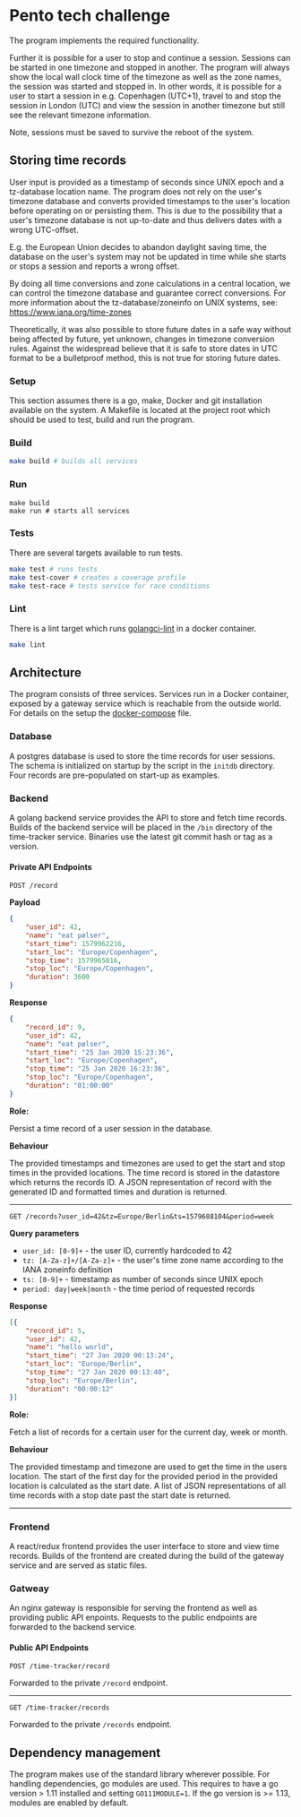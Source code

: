 # Pento tech challenge
The program implements the required functionality.

Further it is possible for a user to stop and continue a session.
Sessions can be started in one timezone and stopped in another.
The program will always show the local wall clock time of the timezone as well as the zone names, the session was started and stopped in.
In other words, it is possible for a user to start a session in e.g. Copenhagen (UTC+1), travel to and stop the session in London (UTC) and view the session in another timezone but still see the relevant timezone information.

Note, sessions must be saved to survive the reboot of the system.

## Storing time records
User input is provided as a timestamp of seconds since UNIX epoch and a tz-database location name.
The program does not rely on the user's timezone database and converts provided timestamps to the user's location before operating on or persisting them.
This is due to the possibility that a user's timezone database is not up-to-date and thus delivers dates with a wrong UTC-offset.

E.g. the European Union decides to abandon daylight saving time, the database on the user's system may not be updated in time while she starts or stops a session and reports a wrong offset.

By doing all time conversions and zone calculations in a central location, we can control the timezone database and guarantee correct conversions.
For more information about the tz-database/zoneinfo on UNIX systems, see: https://www.iana.org/time-zones

Theoretically, it was also possible to store future dates in a safe way without being affected by future, yet unknown, changes in timezone conversion rules.
Against the widespread believe that it is safe to store dates in UTC format to be a bulletproof method, this is not true for storing future dates.

### Setup
This section assumes there is a go, make, Docker and git installation available on the system.
A Makefile is located at the project root which should be used to test, build and run the program.

### Build

```bash
make build # builds all services
```

### Run
```
make build
make run # starts all services
```

### Tests
There are several targets available to run tests.

```bash
make test # runs tests
make test-cover # creates a coverage profile
make test-race # tests service for race conditions
```

### Lint
There is a lint target which runs [golangci-lint](https://github.com/golangci/golangci-lint) in a docker container.

```bash
make lint
```

## Architecture
The program consists of three services.
Services run in a Docker container, exposed by a gateway service which is reachable from the outside world.
For details on the setup the [docker-compose](https://github.com/fbngrm/time-tracker/blob/master/docker-compose.yaml) file.

### Database
A postgres database is used to store the time records for user sessions.
The schema is initialized on startup by the script in the `initdb` directory.
Four records are pre-populated on start-up as examples.

### Backend
A golang backend service provides the API to store and fetch time records.
Builds of the backend service will be placed in the `/bin` directory of the time-tracker service.
Binaries use the latest git commit hash or tag as a version.

#### Private API Endpoints

`POST /record`

**Payload**

```json
{
	"user_id": 42,
	"name": "eat pølser",
	"start_time": 1579962216,
	"start_loc": "Europe/Copenhagen",
	"stop_time": 1579965816,
	"stop_loc": "Europe/Copenhagen",
	"duration": 3600
}
```

**Response**

```json
{
	"record_id": 9,
	"user_id": 42,
	"name": "eat pølser",
	"start_time": "25 Jan 2020 15:23:36",
	"start_loc": "Europe/Copenhagen",
	"stop_time": "25 Jan 2020 16:23:36",
	"stop_loc": "Europe/Copenhagen",
	"duration": "01:00:00"
}
```

**Role:**

Persist a time record of a user session in the database.

**Behaviour**

The provided timestamps and timezones are used to get the start and stop times in the provided locations.
The time record is stored in the datastore which returns the records ID.
A JSON representation of record with the generated ID and formatted times and duration is returned.

---

`GET /records?user_id=42&tz=Europe/Berlin&ts=1579688104&period=week`

**Query parameters**

- `user_id: [0-9]+` - the user ID, currently hardcoded to 42
- `tz: [A-Za-z]+/[A-Za-z]+` - the user's time zone name according to the IANA zoneinfo definition
- `ts: [0-9]+` - timestamp as number of seconds since UNIX epoch
- `period: day|week|month` - the time period of requested records

**Response**
```json
[{
	"record_id": 5,
	"user_id": 42,
	"name": "hello world",
	"start_time": "27 Jan 2020 00:13:24",
	"start_loc": "Europe/Berlin",
	"stop_time": "27 Jan 2020 00:13:40",
	"stop_loc": "Europe/Berlin",
	"duration": "00:00:12"
}]
```

**Role:**

Fetch a list of records for a certain user for the current day, week or month.

**Behaviour**

The provided timestamp and timezone are used to get the time in the users location.
The start of the first day for the provided period in the provided location is calculated as the start date.
A list of JSON representations of all time records with a stop date past the start date is returned.

---

### Frontend
A react/redux frontend provides the user interface to store and view time records.
Builds of the frontend are created during the build of the gateway service and are served as static files.

### Gatweay
An nginx gateway is responsible for serving the frontend as well as providing public API enpoints.
Requests to the public endpoints are forwarded to the backend service.

#### Public API Endpoints

`POST /time-tracker/record`

Forwarded to the private `/record` endpoint.

---

`GET /time-tracker/records`

Forwarded to the private `/records` endpoint.

## Dependency management
The program makes use of the standard library wherever possible.
For handling dependencies, go modules are used.
This requires to have a go version > 1.11 installed and setting `GO111MODULE=1`.
If the go version is >= 1.13, modules are enabled by default.

